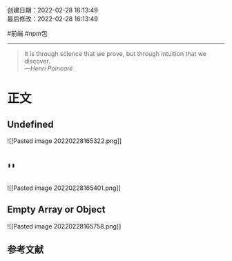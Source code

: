 创建日期：2022-02-28 16:13:49  
最后修改：2022-02-28 16:13:49

#前端 #npm包

- - -
> It is through science that we prove, but through intuition that we discover.  
>—<cite>Henri Poincaré</cite>

# 正文

## Undefined

![[Pasted image 20220228165322.png]]

# ''

![[Pasted image 20220228165401.png]]

## Empty Array or Object

![[Pasted image 20220228165758.png]]

## 参考文献
